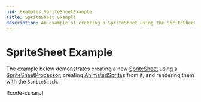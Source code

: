 ```yaml
---
uid: Examples.SpriteSheetExample
title: SpriteSheet Example
description: An example of creating a SpriteSheet using the SpriteSheetProcessor.
---
```


# SpriteSheet Example

The example below demonstrates creating a new [SpriteSheet](<xref:MonoGame.Aseprite.Sprites.SpriteSheet>) using a [SpriteSheetProcessor](<xref:MonoGame.Aseprite.Content.Processors.SpriteSheetProcessor>), creating [AnimatedSprite](<xref:MonoGame.Aseprite.Sprites.AnimatedSprite>)s from it,  and rendering them with the `SpriteBatch`.

[!code-csharp[](SpriteSheetExample.cs?highlight=3-5,11,13-15,32,35,40-42,50-52,62-64)]
